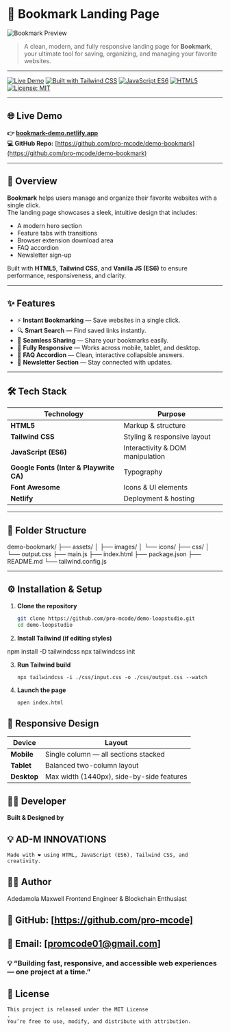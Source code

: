 # 🔖 Bookmark Landing Page

![Bookmark Preview](./assets/images/preview.png)

> A clean, modern, and fully responsive landing page for **Bookmark**, your ultimate tool for saving, organizing, and managing your favorite websites.

---

[![Live Demo](https://img.shields.io/badge/Live%20Demo-Bookmark%20App-blue?logo=netlify)](https://your-demo-bookmark.netlify.app)
[![Built with Tailwind CSS](https://img.shields.io/badge/Built%20with-TailwindCSS-38B2AC?logo=tailwindcss&logoColor=white)](https://tailwindcss.com/)
[![JavaScript ES6](https://img.shields.io/badge/JavaScript-ES6-F7DF1E?logo=javascript&logoColor=black)](https://developer.mozilla.org/en-US/docs/Web/JavaScript)
[![HTML5](https://img.shields.io/badge/HTML5-E34F26?logo=html5&logoColor=white)](https://developer.mozilla.org/en-US/docs/Web/HTML)
[![License: MIT](https://img.shields.io/badge/License-MIT-blue.svg)](LICENSE)

---

## 🌐 Live Demo

**👉 [bookmark-demo.netlify.app](https://bookmark-demo.netlify.app)**  
**💻 GitHub Repo:** [https://github.com/pro-mcode/demo-bookmark](https://github.com/pro-mcode/demo-bookmark)

---

## 🧠 Overview

**Bookmark** helps users manage and organize their favorite websites with a single click.  
The landing page showcases a sleek, intuitive design that includes:

- A modern hero section
- Feature tabs with transitions
- Browser extension download area
- FAQ accordion
- Newsletter sign-up

Built with **HTML5**, **Tailwind CSS**, and **Vanilla JS (ES6)** to ensure performance, responsiveness, and clarity.

---

## ✨ Features

- ⚡ **Instant Bookmarking** — Save websites in a single click.
- 🔍 **Smart Search** — Find saved links instantly.
- 🔗 **Seamless Sharing** — Share your bookmarks easily.
- 📱 **Fully Responsive** — Works across mobile, tablet, and desktop.
- 🧠 **FAQ Accordion** — Clean, interactive collapsible answers.
- 💌 **Newsletter Section** — Stay connected with updates.

---

## 🛠️ Tech Stack

| Technology                              | Purpose                          |
| --------------------------------------- | -------------------------------- |
| **HTML5**                               | Markup & structure               |
| **Tailwind CSS**                        | Styling & responsive layout      |
| **JavaScript (ES6)**                    | Interactivity & DOM manipulation |
| **Google Fonts (Inter & Playwrite CA)** | Typography                       |
| **Font Awesome**                        | Icons & UI elements              |
| **Netlify**                             | Deployment & hosting             |

---

## 📁 Folder Structure

demo-bookmark/
├── assets/
│ ├── images/
│ └── icons/
├── css/
│ └── output.css
├── main.js
├── index.html
├── package.json
├── README.md
└── tailwind.config.js

---

## ⚙️ Installation & Setup

1. **Clone the repository**
   ```bash
   git clone https://github.com/pro-mcode/demo-loopstudio.git
   cd demo-loopstudio
   ```
2. **Install Tailwind (if editing styles)**

npm install -D tailwindcss
npx tailwindcss init

3. **Run Tailwind build**

   `npx tailwindcss -i ./css/input.css -o ./css/output.css --watch`

4. **Launch the page**

   `open index.html`

## 📱 Responsive Design

| Device      | Layout                                    |
| ----------- | ----------------------------------------- |
| **Mobile**  | Single column — all sections stacked      |
| **Tablet**  | Balanced two-column layout                |
| **Desktop** | Max width (1440px), side-by-side features |

## 👨‍💻 Developer

**Built & Designed by**

## 💡 AD-M INNOVATIONS

    Made with ❤️ using HTML, JavaScript (ES6), Tailwind CSS, and creativity.

## 🧑‍💻 Author

Adedamola Maxwell
Frontend Engineer & Blockchain Enthusiast

## 💼 GitHub: [https://github.com/pro-mcode]

## 📧 Email: [promcode01@gmail.com]

### 💡 “Building fast, responsive, and accessible web experiences — one project at a time.”

## 📜 License

    This project is released under the MIT License
    .
    You’re free to use, modify, and distribute with attribution.
